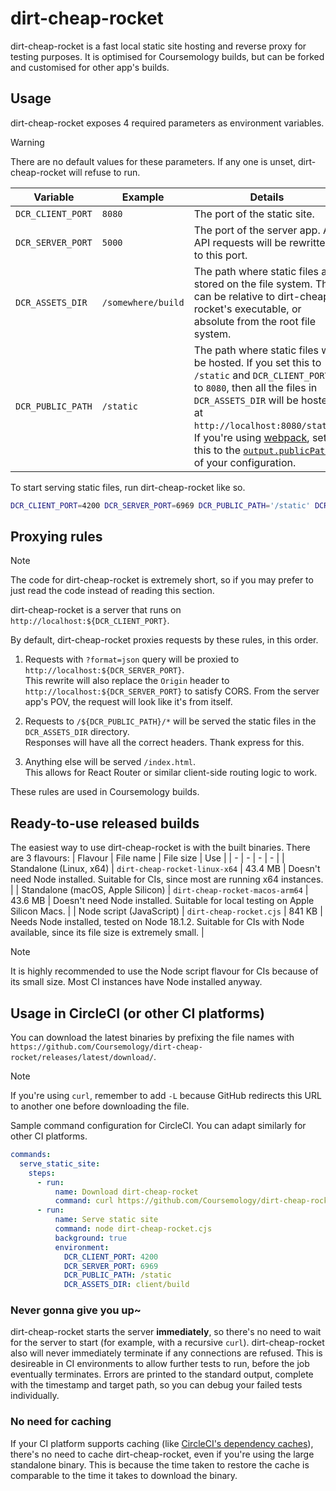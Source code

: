 # dirt-cheap-rocket
dirt-cheap-rocket is a fast local static site hosting and reverse proxy for testing purposes. It is optimised for Coursemology builds, but can be forked and customised for other app's builds.

## Usage
dirt-cheap-rocket exposes 4 required parameters as environment variables.
>[!WARNING]
>There are no default values for these parameters. If any one is unset, dirt-cheap-rocket will refuse to run.

| Variable | Example | Details |
| - | - | - |
| `DCR_CLIENT_PORT` | `8080` | The port of the static site. |
| `DCR_SERVER_PORT` | `5000` | The port of the server app. All API requests will be rewritten to this port. |
| `DCR_ASSETS_DIR` | `/somewhere/build` | The path where static files are stored on the file system. This can be relative to dirt-cheap-rocket's executable, or absolute from the root file system. |
| `DCR_PUBLIC_PATH` | `/static` | The path where static files will be hosted. If you set this to `/static` and `DCR_CLIENT_PORT` to `8080`, then all the files in `DCR_ASSETS_DIR` will be hosted at `http://localhost:8080/static`. If you're using [webpack](https://webpack.js.org/), set this to the [`output.publicPath`](https://webpack.js.org/guides/public-path/) of your configuration. |

To start serving static files, run dirt-cheap-rocket like so.
```sh
DCR_CLIENT_PORT=4200 DCR_SERVER_PORT=6969 DCR_PUBLIC_PATH='/static' DCR_ASSETS_DIR='/some/folder/somewhere/client/build' yarn serve
```

## Proxying rules
>[!NOTE]
>The code for dirt-cheap-rocket is extremely short, so if you may prefer to just read the code instead of reading this section.

dirt-cheap-rocket is a server that runs on `http://localhost:${DCR_CLIENT_PORT}`.

By default, dirt-cheap-rocket proxies requests by these rules, in this order.
1. Requests with `?format=json` query will be proxied to `http://localhost:${DCR_SERVER_PORT}`.  
This rewrite will also replace the `Origin` header to `http://localhost:${DCR_SERVER_PORT}` to satisfy CORS. From the server app's POV, the request will look like it's from itself.

2. Requests to `/${DCR_PUBLIC_PATH}/*` will be served the static files in the `DCR_ASSETS_DIR` directory.  
Responses will have all the correct headers. Thank express for this.

3. Anything else will be served `/index.html`.  
This allows for React Router or similar client-side routing logic to work.

These rules are used in Coursemology builds.

## Ready-to-use released builds
The easiest way to use dirt-cheap-rocket is with the built binaries. There are 3 flavours:
| Flavour | File name | File size | Use |
| - | - | - | - |
| Standalone (Linux, x64) | `dirt-cheap-rocket-linux-x64` | 43.4 MB | Doesn't need Node installed. Suitable for CIs, since most are running x64 instances. |
| Standalone (macOS, Apple Silicon) | `dirt-cheap-rocket-macos-arm64` | 43.6 MB | Doesn't need Node installed. Suitable for local testing on Apple Silicon Macs. |
| Node script (JavaScript) | `dirt-cheap-rocket.cjs` | 841 KB | Needs Node installed, tested on Node 18.1.2. Suitable for CIs with Node available, since its file size is extremely small. |

>[!NOTE]
>It is highly recommended to use the Node script flavour for CIs because of its small size. Most CI instances have Node installed anyway.

## Usage in CircleCI (or other CI platforms)
You can download the latest binaries by prefixing the file names with `https://github.com/Coursemology/dirt-cheap-rocket/releases/latest/download/`. 

>[!NOTE]
>If you're using `curl`, remember to add `-L` because GitHub redirects this URL to another one before downloading the file.

Sample command configuration for CircleCI. You can adapt similarly for other CI platforms.

```yml
commands:
  serve_static_site:
    steps:
      - run:
          name: Download dirt-cheap-rocket
          command: curl https://github.com/Coursemology/dirt-cheap-rocket/releases/latest/download/dirt-cheap-rocket.cjs -o dirt-cheap-rocket.cjs -L
      - run:
          name: Serve static site
          command: node dirt-cheap-rocket.cjs
          background: true
          environment:
            DCR_CLIENT_PORT: 4200
            DCR_SERVER_PORT: 6969
            DCR_PUBLIC_PATH: /static
            DCR_ASSETS_DIR: client/build
```

### Never gonna give you up~
dirt-cheap-rocket starts the server **immediately**, so there's no need to wait for the server to start (for example, with a recursive `curl`). dirt-cheap-rocket also will never immediately terminate if any connections are refused. This is desireable in CI environments to allow further tests to run, before the job eventually terminates. Errors are printed to the standard output, complete with the timestamp and target path, so you can debug your failed tests individually.

### No need for caching
If your CI platform supports caching (like [CircleCI's dependency caches](https://circleci.com/docs/caching/)), there's no need to cache dirt-cheap-rocket, even if you're using the large standalone binary. This is because the time taken to restore the cache is comparable to the time it takes to download the binary.
